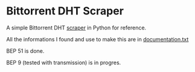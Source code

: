 # Bittorrent DHT Scraper
A simple Bittorrent DHT [scraper](https://github.com/J-45/dht-scraper/blob/main/bep_51.py) in Python for reference.

All the informations I found and use to make this are in [documentation.txt](https://github.com/J-45/dht-scraper/blob/main/documentation.txt)

BEP 51 is done.

BEP 9 (tested with transmission) is in progres.
